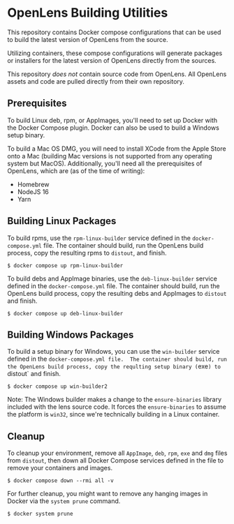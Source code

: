 # OpenLens Building Utilities

This repository contains Docker compose configurations that can be used to
build the latest version of OpenLens from the source.  

Utilizing containers, these compose configurations will generate packages or
installers for the latest version of OpenLens directly from the sources.

This repository *does not* contain source code from OpenLens.  All OpenLens
assets and code are pulled directly from their own repository.

## Prerequisites

To build Linux deb, rpm, or AppImages, you'll need to set up Docker with the 
Docker Compose plugin.  Docker can also be used to build a Windows setup
binary.

To build a Mac OS DMG, you will need to install XCode from the Apple Store onto
a Mac (building Mac versions is not supported from any operating system but
MacOS).  Additionally, you'll need all the prerequisites of OpenLens, which are
(as of the time of writing):

* Homebrew
* NodeJS 16
* Yarn

## Building Linux Packages

To build rpms, use the `rpm-linux-builder` service defined in the
`docker-compose.yml` file.  The container should build, run the OpenLens build
process, copy the resulting rpms to `distout`, and finish.

```
$ docker compose up rpm-linux-builder
```

To build debs and AppImage binaries, use the `deb-linux-builder` service
defined in the `docker-compose.yml` file. The container should build, run the
OpenLens build process, copy the resulting debs and AppImages to `distout` and
finish.

```
$ docker compose up deb-linux-builder
```

## Building Windows Packages

To build a setup binary for Windows, you can use the `win-builder` service
defined in the `docker-compose.yml file.  The container should build, run the
OpenLens build process, copy the requlting setup binary (`exe`) to `distout`
and finish.

```
$ docker compose up win-builder2
```

Note: The Windows builder makes a change to the `ensure-binaries` library
included with the lens source code.  It forces the `ensure-binaries` to assume
the platform is `win32`, since we're technically building in a Linux container.

## Cleanup

To cleanup your environment, remove all `AppImage`, `deb`, `rpm`, `exe` and
`dmg` files from `distout`, then down all Docker Compose services defined in
the file to remove your containers and images.

```
$ docker compose down --rmi all -v 
```

For further cleanup, you might want to remove any hanging images in Docker via
the `system prune` command.

```
$ docker system prune
```
